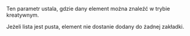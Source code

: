 Ten parametr ustala, gdzie dany element można znaleźć w trybie kreatywnym.

Jeżeli lista jest pusta, element nie dostanie dodany do żadnej zakładki.